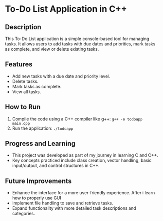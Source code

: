 # To-Do List Application in C++

## Description
This To-Do List application is a simple console-based tool for managing tasks. It allows users to add tasks with due dates and priorities, mark tasks as complete, and view or delete existing tasks.

## Features
- Add new tasks with a due date and priority level.
- Delete tasks.
- Mark tasks as complete.
- View all tasks.

## How to Run
1. Compile the code using a C++ compiler like g++: `g++ -o todoapp main.cpp`
2. Run the application: `./todoapp`

## Progress and Learning
- This project was developed as part of my journey in learning C and C++.
- Key concepts practiced include class creation, vector handling, basic input/output, and control structures in C++.

## Future Improvements
- Enhance the interface for a more user-friendly experience. After i learn how to properly use GUI
- Implement file handling to save and retrieve tasks.
- Expand functionality with more detailed task descriptions and categories.

